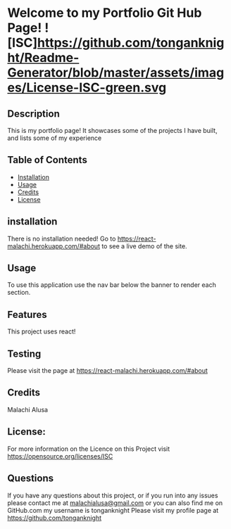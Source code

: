 
# Welcome to my Portfolio Git Hub Page!   ![ISC]https://github.com/tonganknight/Readme-Generator/blob/master/assets/images/License-ISC-green.svg                       

## Description

This is my portfolio page! It showcases some of the projects I have built, and lists some of my experience

## Table of Contents
* [Installation](#installation)
* [Usage](#usage)
* [Credits](#credits)
* [License](#license)
         
## installation 

There is no installation needed! Go to https://react-malachi.herokuapp.com/#about to see a live demo of the site.

## Usage

To use this application use the nav bar below the banner to render each section.

## Features

This project uses react!

## Testing 

Please visit the page at https://react-malachi.herokuapp.com/#about

## Credits

Malachi Alusa

## License:

For more information on the Licence on this Project visit https://opensource.org/licenses/ISC

## Questions 

If you have any questions about this project, or if you run into any issues please contact me at malachialusa@gmail.com
or you can also find me on GitHub.com my username is tonganknight Please visit my profile page at https://github.com/tonganknight

